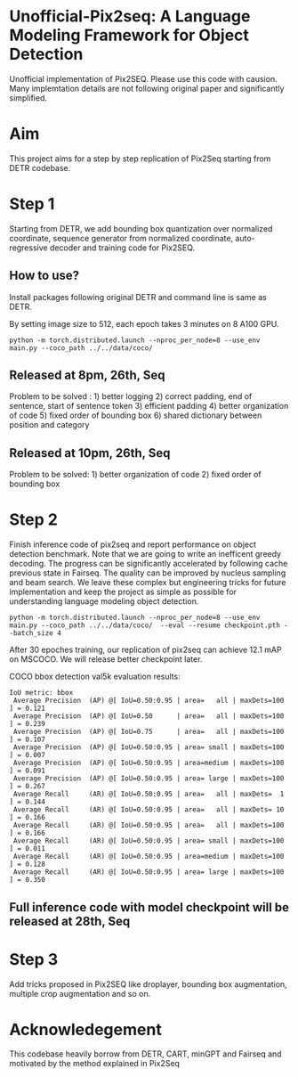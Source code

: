 # Unofficial-Pix2seq: A Language Modeling Framework for Object Detection
Unofficial implementation of Pix2SEQ. Please use this code with causion. Many implemtation details are not following original paper and significantly simplified. 

# Aim
This project aims for a step by step replication of Pix2Seq starting from DETR codebase. 

# Step 1
Starting from DETR, we add bounding box quantization over normalized coordinate, sequence generator from normalized coordinate, auto-regressive decoder and training code for Pix2SEQ.

## How to use?
Install packages following original DETR and command line is same as DETR.

By setting image size to 512, each epoch takes 3 minutes on 8 A100 GPU.

```
python -m torch.distributed.launch --nproc_per_node=8 --use_env main.py --coco_path ../../data/coco/
```

## Released at 8pm, 26th, Seq
Problem to be solved : 1) better logging 2) correct padding, end of sentence, start of sentence token 3) efficient padding 4) better organization of code 5) fixed order of bounding box 6) shared dictionary between position and category

## Released at 10pm, 26th, Seq
Problem to be solved: 1) better organization of code 2) fixed order of bounding box

# Step 2
Finish inference code of pix2seq and report performance on object detection benchmark. Note that we are going to write an inefficent greedy decoding. The progress can be significantly accelerated by following cache previous state in Fairseq. The quality can be improved by nucleus sampling and beam search. We leave these complex but engineering tricks for future implementation and keep the project as simple as possible for understanding language modeling object detection.

```
python -m torch.distributed.launch --nproc_per_node=8 --use_env main.py --coco_path ../../data/coco/  --eval --resume checkpoint.pth --batch_size 4
```

After 30 epoches training, our replication of pix2seq can achieve 12.1 mAP on MSCOCO. We will release better checkpoint later. 

COCO bbox detection val5k evaluation results:
```
IoU metric: bbox
 Average Precision  (AP) @[ IoU=0.50:0.95 | area=   all | maxDets=100 ] = 0.121
 Average Precision  (AP) @[ IoU=0.50      | area=   all | maxDets=100 ] = 0.239
 Average Precision  (AP) @[ IoU=0.75      | area=   all | maxDets=100 ] = 0.107
 Average Precision  (AP) @[ IoU=0.50:0.95 | area= small | maxDets=100 ] = 0.007
 Average Precision  (AP) @[ IoU=0.50:0.95 | area=medium | maxDets=100 ] = 0.091
 Average Precision  (AP) @[ IoU=0.50:0.95 | area= large | maxDets=100 ] = 0.267
 Average Recall     (AR) @[ IoU=0.50:0.95 | area=   all | maxDets=  1 ] = 0.144
 Average Recall     (AR) @[ IoU=0.50:0.95 | area=   all | maxDets= 10 ] = 0.166
 Average Recall     (AR) @[ IoU=0.50:0.95 | area=   all | maxDets=100 ] = 0.166
 Average Recall     (AR) @[ IoU=0.50:0.95 | area= small | maxDets=100 ] = 0.011
 Average Recall     (AR) @[ IoU=0.50:0.95 | area=medium | maxDets=100 ] = 0.128
 Average Recall     (AR) @[ IoU=0.50:0.95 | area= large | maxDets=100 ] = 0.350
```

## Full inference code with model checkpoint will be released at 28th, Seq


# Step 3
Add tricks proposed in Pix2SEQ like droplayer, bounding box augmentation, multiple crop augmentation and so on.



# Acknowledegement 
This codebase heavily borrow from DETR, CART, minGPT and Fairseq and motivated by the method explained in Pix2Seq
